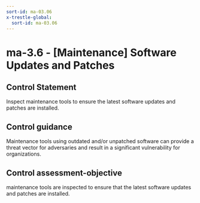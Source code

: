 ```yaml
---
sort-id: ma-03.06
x-trestle-global:
  sort-id: ma-03.06
---
```


# ma-3.6 - \[Maintenance\] Software Updates and Patches

## Control Statement

Inspect maintenance tools to ensure the latest software updates and patches are installed.

## Control guidance

Maintenance tools using outdated and/or unpatched software can provide a threat vector for adversaries and result in a significant vulnerability for organizations.

## Control assessment-objective

maintenance tools are inspected to ensure that the latest software updates and patches are installed.
